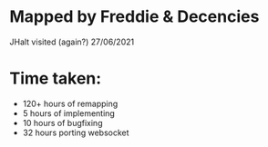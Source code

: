 # Mapped by Freddie & Decencies
JHalt visited (again?) 27/06/2021

# Time taken:
- 120+ hours of remapping
- 5 hours of implementing
- 10 hours of bugfixing
- 32 hours porting websocket

